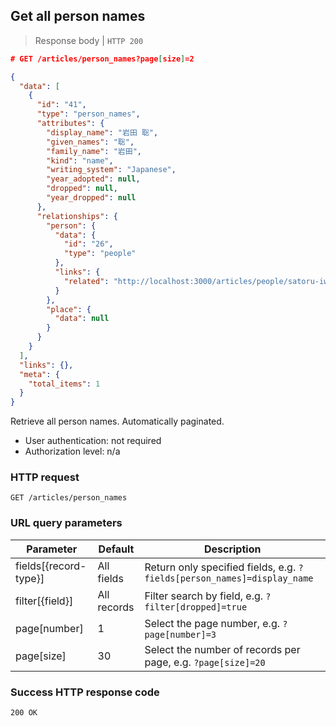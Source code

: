 ## Get all person names

> Response body | `HTTP 200`

```JSON
# GET /articles/person_names?page[size]=2

{
  "data": [
    {
      "id": "41",
      "type": "person_names",
      "attributes": {
        "display_name": "岩田 聡",
        "given_names": "聡",
        "family_name": "岩田",
        "kind": "name",
        "writing_system": "Japanese",
        "year_adopted": null,
        "dropped": null,
        "year_dropped": null
      },
      "relationships": {
        "person": {
          "data": {
            "id": "26",
            "type": "people"
          },
          "links": {
            "related": "http://localhost:3000/articles/people/satoru-iwata"
          }
        },
        "place": {
          "data": null
        }
      }
    }
  ],
  "links": {},
  "meta": {
    "total_items": 1
  }
}
```

Retrieve all person names. Automatically paginated.

* User authentication: not required
* Authorization level: n/a

### HTTP request

`GET /articles/person_names`

### URL query parameters

Parameter | Default | Description
--------- | ------- | -----------
fields[{record-type}] | All fields | Return only specified fields, e.g. `?fields[person_names]=display_name`
filter[{field}] | All records | Filter search by field, e.g. `?filter[dropped]=true`
page[number] | 1 | Select the page number, e.g. `?page[number]=3`
page[size] | 30 | Select the number of records per page, e.g. `?page[size]=20`

### Success HTTP response code

`200 OK`

